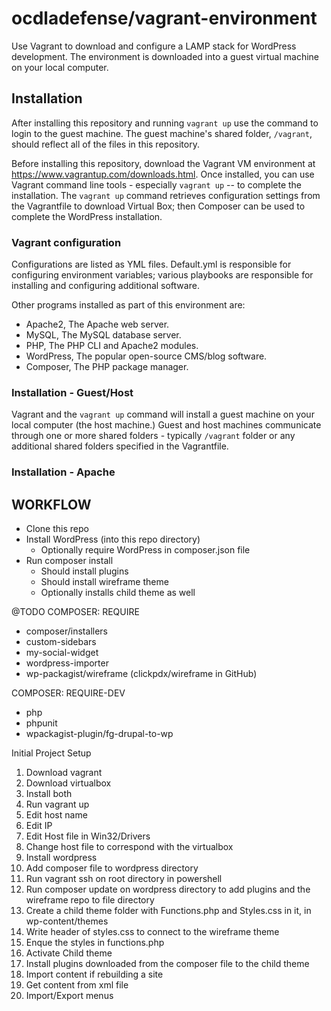 # ocdladefense/vagrant-environment
Use Vagrant to download and configure a LAMP stack for WordPress development.  The environment is downloaded into a guest virtual machine on your local computer.

## Installation
After installing this repository and running <code>vagrant up</code> use the <vagrant ssh> command to login to the guest machine.  The guest machine's shared folder, <code>/vagrant</code>, should reflect all of the files in this repository.
   
Before installing this repository, download the Vagrant VM environment at https://www.vagrantup.com/downloads.html.  Once installed, you can use Vagrant command line tools - especially <code>vagrant up</code> -- to complete the installation.  The <code>vagrant up</code> command retrieves configuration settings from the Vagrantfile to download Virtual Box; then Composer can be used to complete the WordPress installation.
   
### Vagrant configuration
Configurations are listed as YML files.  Default.yml is responsible for configuring environment variables; various playbooks are responsible for installing and configuring additional software.
   
Other programs installed as part of this environment are:
-  Apache2, The Apache web server.
-  MySQL, The MySQL database server.
-  PHP, The PHP CLI and Apache2 modules.
-  WordPress, The popular open-source CMS/blog software.
-  Composer, The PHP package manager.


### Installation - Guest/Host
Vagrant and the <code>vagrant up</code> command will install a guest machine on your local computer (the host machine.)  Guest and host machines communicate through one or more shared folders - typically <code>/vagrant</code> folder or any additional shared folders specified in the Vagrantfile.
   
### Installation - Apache
   
   
## WORKFLOW
* Clone this repo
* Install WordPress (into this repo directory)
    * Optionally require WordPress in composer.json file
* Run composer install
    * Should install plugins
    * Should install wireframe theme
    * Optionally installs child theme as well
  

@TODO
COMPOSER: REQUIRE
- composer/installers
- custom-sidebars
- my-social-widget
- wordpress-importer
- wp-packagist/wireframe (clickpdx/wireframe in GitHub)


COMPOSER: REQUIRE-DEV
- php
- phpunit
- wpackagist-plugin/fg-drupal-to-wp




Initial Project Setup

1. Download vagrant
2. Download virtualbox
3. Install both
4. Run vagrant up
5. Edit host name
6. Edit IP
7. Edit Host file in Win32/Drivers
8. Change host file to correspond with the virtualbox
9. Install wordpress
10. Add composer file to wordpress directory
11. Run vagrant ssh on root directory in powershell
12. Run composer update on wordpress directory to add plugins and the         wireframe repo to file directory
13. Create a child theme folder with Functions.php and Styles.css in it,      in wp-content/themes
14. Write header of styles.css to connect to the wireframe theme
15. Enque the styles in functions.php
16. Activate Child theme
17. Install plugins downloaded from the composer file to the child theme
18. Import content if rebuilding a site
19. Get content from xml file
20. Import/Export menus


